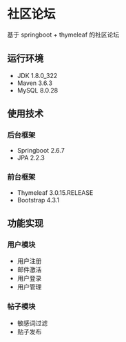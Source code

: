 # 社区论坛

基于 springboot + thymeleaf 的社区论坛

## 运行环境

* JDK 1.8.0_322
* Maven 3.6.3
* MySQL 8.0.28

## 使用技术

### 后台框架

* Springboot 2.6.7
* JPA 2.2.3

### 前台框架

* Thymeleaf 3.0.15.RELEASE
* Bootstrap 4.3.1

## 功能实现

### 用户模块

* 用户注册
* 邮件激活
* 用户登录
* 用户管理

### 帖子模块

* 敏感词过滤
* 贴子发布